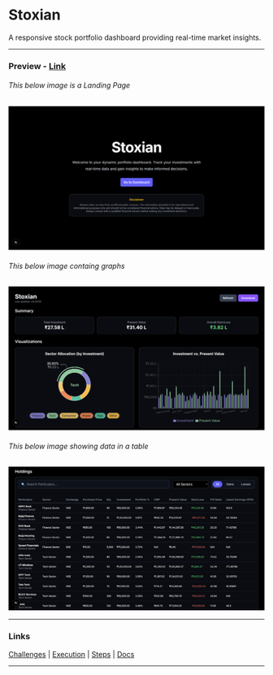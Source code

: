 # Stoxian

A responsive stock portfolio dashboard providing real-time market insights.

---

### Preview - [Link](https://stoxian.netlify.app/)

###### This below image is a Landing Page
![Landing](public/assets/Landing.png)

###### This below image containg graphs
![Part A](public/assets/PartA.png)

###### This below image showing data in a table
![Part B](public/assets/PartB.png)

---

### Links

[Challenges](public/docs/challenges.md) | [Execution](public/docs/execution.md) | [Steps](public/docs/steps.md) | [Docs](public/docs/docs.md)

---

